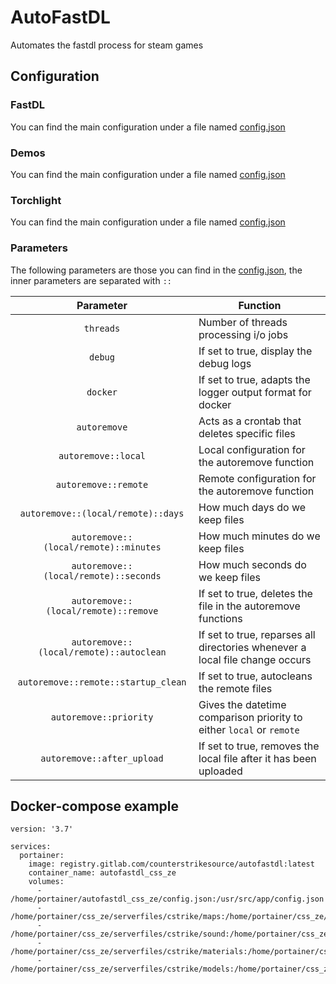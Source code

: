 # AutoFastDL

Automates the fastdl process for steam games

## Configuration

### FastDL
You can find the main configuration under a file named [config.json](./config.example.fastdl.json)

### Demos
You can find the main configuration under a file named [config.json](./config.example.demos.json)

### Torchlight
You can find the main configuration under a file named [config.json](./config.example.torchlight.json)

### Parameters

The following parameters are those you can find in the [config.json](./config.example.demos.json), the inner parameters are separated with `::`

| Parameter | Function |
| :----: | --- |
| `threads` | Number of threads processing i/o jobs |
| `debug` | If set to true, display the debug logs |
| `docker` | If set to true, adapts the logger output format for docker |
| `autoremove` | Acts as a crontab that deletes specific files |
| `autoremove::local` | Local configuration for the autoremove function |
| `autoremove::remote` | Remote configuration for the autoremove function |
| `autoremove::(local/remote)::days` | How much days do we keep files |
| `autoremove::(local/remote)::minutes` | How much minutes do we keep files |
| `autoremove::(local/remote)::seconds` | How much seconds do we keep files |
| `autoremove::(local/remote)::remove` | If set to true, deletes the file in the autoremove functions |
| `autoremove::(local/remote)::autoclean` | If set to true, reparses all directories whenever a local file change occurs |
| `autoremove::remote::startup_clean` | If set to true, autocleans the remote files |
| `autoremove::priority` | Gives the datetime comparison priority to either `local` or `remote` |
| `autoremove::after_upload` | If set to true, removes the local file after it has been uploaded |

## Docker-compose example

```
version: '3.7'

services:
  portainer:
    image: registry.gitlab.com/counterstrikesource/autofastdl:latest
    container_name: autofastdl_css_ze
    volumes:
      - /home/portainer/autofastdl_css_ze/config.json:/usr/src/app/config.json
      - /home/portainer/css_ze/serverfiles/cstrike/maps:/home/portainer/css_ze/serverfiles/cstrike/maps
      - /home/portainer/css_ze/serverfiles/cstrike/sound:/home/portainer/css_ze/serverfiles/cstrike/sound
      - /home/portainer/css_ze/serverfiles/cstrike/materials:/home/portainer/css_ze/serverfiles/cstrike/materials
      - /home/portainer/css_ze/serverfiles/cstrike/models:/home/portainer/css_ze/serverfiles/cstrike/models
```